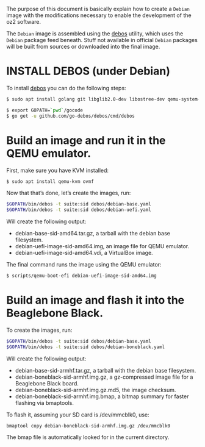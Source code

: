 The purpose of this document is basically explain how to create a `Debian` image with the modifications necessary to enable the development of the oz2 software.

The `Debian` image is assembled using the [debos](https://github.com/go-debos/debos) utility, which uses the `Debian` package feed beneath. Stuff not available in official `Debian` packages will be built from sources or downloaded into the final image.

# INSTALL DEBOS (under Debian)

To install [debos](https://github.com/go-debos/debos) you can do the following steps:

```sh
$ sudo apt install golang git libglib2.0-dev libostree-dev qemu-system-x86 qemu-user-static debootstrap systemd-container xz-utils bmap-tools

$ export GOPATH=`pwd`/gocode
$ go get -u github.com/go-debos/debos/cmd/debos
```

# Build an image and run it in the QEMU emulator.

First, make sure you have KVM installed:

```sh
$ sudo apt install qemu-kvm ovmf
```

Now that that’s done, let’s create the images, run:

```sh
$GOPATH/bin/debos -t suite:sid debos/debian-base.yaml
$GOPATH/bin/debos -t suite:sid debos/debian-uefi.yaml
```

Will create the following output:

- debian-base-sid-amd64.tar.gz, a tarball with the debian base filesystem.
- debian-uefi-image-sid-amd64.img, an image file for QEMU emulator.
- debian-uefi-image-sid-amd64.vdi, a VirtualBox image.

The final command runs the image using the QEMU emulator:

```sh
$ scripts/qemu-boot-efi debian-uefi-image-sid-amd64.img
```

# Build an image and flash it into the Beaglebone Black.

To create the images, run:

```sh
$GOPATH/bin/debos -t suite:sid debos/debian-base.yaml
$GOPATH/bin/debos -t suite:sid debos/debian-boneblack.yaml
```

Will create the following output:

- debian-base-sid-armhf.tar.gz, a tarball with the debian base filesystem.
- debian-boneblack-sid-armhf.img.gz, a gz-compressed image file for a Beaglebone Black board.
- debian-boneblack-sid-armhf.img.gz.md5, the image checksum.
- debian-boneblack-sid-armhf.img.bmap, a bitmap summary for faster flashing via bmaptools.

To flash it, assuming your SD card is /dev/mmcblk0, use:

```
bmaptool copy debian-boneblack-sid-armhf.img.gz /dev/mmcblk0
```

The bmap file is automatically looked for in the current directory.

